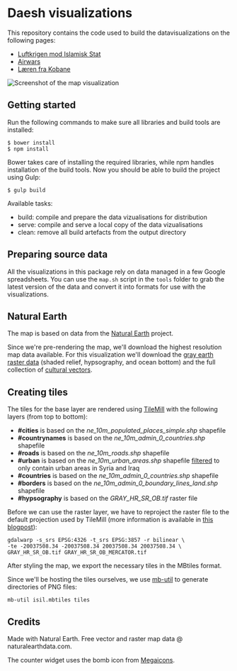 Daesh visualizations
====================

This repository contains the code used to build the datavisualizations on the following pages:

* [Luftkrigen mod Islamisk Stat](http://www.information.dk/databloggen/512819)
* [Airwars](http://airwars.org/)
* [Læren fra Kobane](http://www.information.dk/databloggen/524725)

![Screenshot of the map visualization](https://github.com/informeren/dataviz-daesh/raw/master/assets/images/screenshot.png)


Getting started
---------------

Run the following commands to make sure all libraries and build tools are installed:

    $ bower install
    $ npm install

Bower takes care of installing the required libraries, while npm handles installation of the build tools. Now you should be able to build the project using Gulp:

    $ gulp build

Available tasks:

* build: compile and prepare the data vizualisations for distribution
* serve: compile and serve a local copy of the data vizualisations
* clean: remove all build artefacts from the output directory


Preparing source data
---------------------

All the visualizations in this package rely on data managed in a few Google spreadsheets. You can use the `map.sh` script in the `tools` folder to grab the latest version of the data and convert it into formats for use with the visualizations.



Natural Earth
-------------

The map is based on data from the [Natural Earth](http://www.naturalearthdata.com/) project.

Since we're pre-rendering the map, we'll download the highest resolution map data available. For this visualization we'll download the [gray earth raster data](http://www.naturalearthdata.com/http//www.naturalearthdata.com/download/10m/raster/GRAY_HR_SR_OB.zip) (shaded relief, hypsography, and ocean bottom) and the full collection of [cultural vectors](http://www.naturalearthdata.com/http//www.naturalearthdata.com/download/10m/cultural/10m_cultural.zip).


Creating tiles
--------------

The tiles for the base layer are rendered using [TileMill](https://www.mapbox.com/tilemill/) with the following layers (from top to bottom):

* **#cities** is based on the *ne_10m_populated_places_simple.shp* shapefile
* **#countrynames** is based on the *ne_10m_admin_0_countries.shp* shapefile
* **#roads** is based on the *ne_10m_roads.shp* shapefile
* **#urban** is based on the *ne_10m_urban_areas.shp* shapefile [filtered](http://gis.stackexchange.com/questions/61753/how-to-select-points-within-a-polygon-from-another-layer) to only contain urban areas in Syria and Iraq
* **#countries** is based on the *ne_10m_admin_0_countries.shp* shapefile
* **#borders** is based on the *ne_10m_admin_0_boundary_lines_land.shp* shapefile
* **#hypsography** is based on the *GRAY_HR_SR_OB.tif* raster file

Before we can use the raster layer, we have to reproject the raster file to the default projection used by TileMill (more information is available in [this blogpost](https://www.mapbox.com/tilemill/docs/guides/reprojecting-geotiff/)):

    gdalwarp -s_srs EPSG:4326 -t_srs EPSG:3857 -r bilinear \
    -te -20037508.34 -20037508.34 20037508.34 20037508.34 \
    GRAY_HR_SR_OB.tif GRAY_HR_SR_OB_MERCATOR.tif

After styling the map, we export the necessary tiles in the MBtiles format.

Since we'll be hosting the tiles ourselves, we use [mb-util](https://github.com/mapbox/mbutil) to generate directories of PNG files:

    mb-util isil.mbtiles tiles


Credits
-------

Made with Natural Earth. Free vector and raster map data @ naturalearthdata.com.

The counter widget uses the bomb icon from [Megaicons](http://megaicons.net/iconspack-178/5769/).
